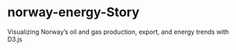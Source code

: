 # norway-energy-Story
Visualizing Norway’s oil and gas production, export, and energy trends with D3.js
